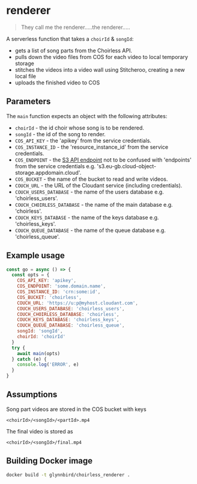 # renderer

> They call me the renderer.....the renderer.....

A serverless function that takes a `choirId` & `songId`:

- gets a list of song parts from the Choirless API.
- pulls down the video files from COS for each video to local temporary storage
- stitches the videos into a video wall using Stitcheroo, creating a new local file
- uploads the finished video to COS

## Parameters

The `main` function expects an object with the following attributes:

- `choirId` - the id choir whose song is to be rendered.
- `songId` - the id of the song to render.
- `COS_API_KEY` - the 'apikey' from the service credentials.
- `COS_INSTANCE_ID` - the 'resource_instance_id' from the service credentials.
- `COS_ENDPOINT` - the [S3 API endpoint](https://cloud.ibm.com/docs/cloud-object-storage?topic=cloud-object-storage-endpoints) not to be confused with 'endpoints' from the service credentials e.g. 's3.eu-gb.cloud-object-storage.appdomain.cloud'.
- `COS_BUCKET` - the name of the bucket to read and write videos.
- `COUCH_URL` - the URL of the Cloudant service (including credentials).
- `COUCH_USERS_DATABASE` - the name of the users database e.g. 'choirless_users'.
- `COUCH_CHOIRLESS_DATABASE` - the name of the main database e.g. 'choirless'.
- `COUCH_KEYS_DATABASE` - the name of the keys database e.g. 'choirless_keys'.
- `COUCH_QUEUE_DATABASE` - the name of the queue database e.g. 'choirless_queue'.

## Example usage

```js
const go = async () => {
  const opts = {
    COS_API_KEY: 'apikey',
    COS_ENDPOINT: 'some.domain.name',
    COS_INSTANCE_ID: 'crn:some:id',
    COS_BUCKET: 'choirless',
    COUCH_URL: 'https://u:p@myhost.cloudant.com',
    COUCH_USERS_DATABASE: 'choirless_users',
    COUCH_CHOIRLESS_DATABASE: 'choirless',
    COUCH_KEYS_DATABASE: 'choirless_keys',
    COUCH_QUEUE_DATABASE: 'choirless_queue',
    songId: 'songId',
    choirId: 'choirId'
  }
  try {
    await main(opts)
  } catch (e) {
    console.log('ERROR', e)
  }
}
```

## Assumptions

Song part videos are stored in the COS bucket with keys

```
<choirId>/<songId>/<partId>.mp4
```

The final video is stored as

```
<choirId>/<songId>/final.mp4
```

## Building Docker image

```sh
docker build -t glynnbird/choirless_renderer .
```